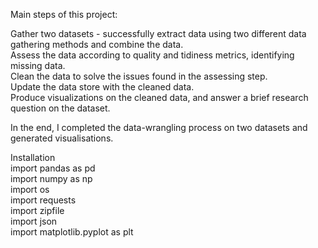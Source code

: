 Main steps of this project:


Gather two datasets - successfully extract data using two different data gathering methods and combine the data.  
Assess the data according to quality and tidiness metrics, identifying missing data.  
Clean the data to solve the issues found in the assessing step.  
Update the data store with the cleaned data.  
Produce visualizations on the cleaned data, and answer a brief research question on the dataset.  

In the end, I completed the data-wrangling process on two datasets and generated visualisations.  


Installation  
import pandas as pd  
import numpy as np  
import os  
import requests  
import zipfile  
import json  
import matplotlib.pyplot as plt  
